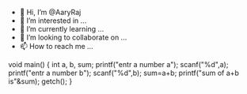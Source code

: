 - 👋 Hi, I’m @AaryRaj
- 👀 I’m interested in ...
- 🌱 I’m currently learning ...
- 💞️ I’m looking to collaborate on ...
- 📫 How to reach me ...

<!---
AaryRaj/AaryRaj is a ✨ special ✨ repository because its `README.md` (this file) appears on your GitHub profile.
You can click the Preview link to take a look at your changes.
--->
<include iostream.h>
<include conio.h>
void main()
{
  int a, b, sum;
  printf("entr a number a");
  scanf("%d",a);
  printf("entr a number b");
  scanf("%d",b);
  sum=a+b;
  printf("sum of a+b is"&sum);
  getch();
}
